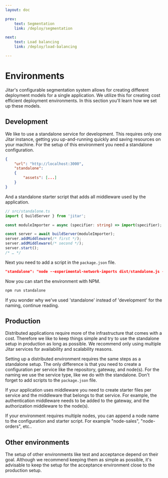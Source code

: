 ```yaml
---
layout: doc

prev:
    text: Segmentation
    link: /deploy/segmentation

next:
    text: Load balancing
    link: /deploy/load-balancing

---
```


# Environments

Jitar's configurable segmentation system allows for creating different deployment models for a single application. We utilize this for creating cost efficient deployment environments. In this section you'll learn how we set up these models.

## Development

We like to use a standalone service for development. This requires only one Jitar instance, getting you up-and-running quickly and saving resources on your machine. For the setup of this environment you need a standalone configuration.

```json
{
    "url": "http://localhost:3000",
    "standalone":
    {
        "assets": [...]
    }
}
```

And a standalone starter script that adds all middleware used by the application.

```ts
// src/standalone.ts
import { buildServer } from 'jitar';

const moduleImporter = async (specifier: string) => import(specifier);

const server = await buildServer(moduleImporter);
server.addMiddleware(/* first */);
server.addMiddleware(/* second */);
server.start();
/* … */
```

Next you need to add a script in the `package.json` file.

```json
"standalone": "node --experimental-network-imports dist/standalone.js --config=services/standalone.json",
```

Now you can start the environment with NPM.

```bash
npm run standalone
```

If you wonder why we've used 'standalone' instead of 'development' for the naming, continue reading.

## Production

Distributed applications require more of the infrastructure that comes with a cost. Therefore we like to keep things simple and try to use the standalone setup in production as long as possible. We recommend only using multiple Jitar services for availability and scalability reasons.

Setting up a distributed environment requires the same steps as a standalone setup. The only difference is that you need to create a configuration per service like the repository, gateway, and node(s). For the naming we use the service type, like we do with the standalone. Don't forget to add scripts to the `package.json` file.

If your application uses middleware you need to create starter files per service and the middleware that belongs to that service. For example, the authentication middleware needs to be added to the gateway, and the authorization middleware to the node(s).

If your environment requires multiple nodes, you can append a node name to the configuration and starter script. For example "node-sales", "node-orders", etc..

## Other environments

The setup of other environments like test and acceptance depend on their goal. Although we recommend keeping them as simple as possible, it's advisable to keep the setup for the acceptance environment close to the production setup.
